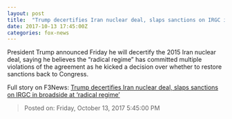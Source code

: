 ```yaml
---
layout: post
title:  "Trump decertifies Iran nuclear deal, slaps sanctions on IRGC in broadside at ‘radical regime’"
date: 2017-10-13 17:45:00Z
categories: fox-news
---
```


President Trump announced Friday he will decertify the 2015 Iran nuclear deal, saying he believes the “radical regime” has committed multiple violations of the agreement as he kicked a decision over whether to restore sanctions back to Congress.


Full story on F3News: [Trump decertifies Iran nuclear deal, slaps sanctions on IRGC in broadside at ‘radical regime’](http://www.f3nws.com/n/SMk3qF)

> Posted on: Friday, October 13, 2017 5:45:00 PM
